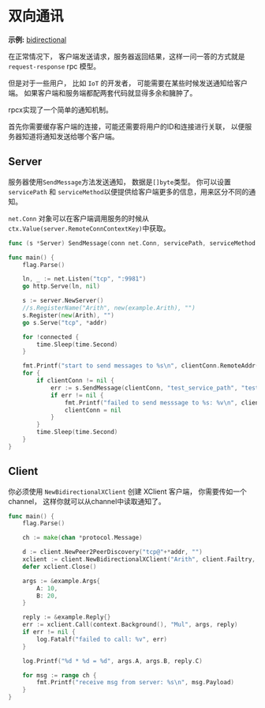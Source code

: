 # 双向通讯

**示例:** [bidirectional](https://github.com/rpcx-ecosystem/rpcx-examples3/tree/master/bidirectional)

在正常情况下， 客户端发送请求，服务器返回结果，这样一问一答的方式就是`request-response` rpc 模型。

但是对于一些用户， 比如 `IoT` 的开发者， 可能需要在某些时候发送通知给客户端。 如果客户端和服务端都配两套代码就显得多余和臃肿了。

rpcx实现了一个简单的通知机制。

首先你需要缓存客户端的连接，可能还需要将用户的ID和连接进行关联， 以便服务器知道将通知发送给哪个客户端。


## Server

服务器使用`SendMessage`方法发送通知， 数据是`[]byte`类型。 你可以设置 `servicePath` 和 `serviceMethod`以便提供给客户端更多的信息，用来区分不同的通知。

 `net.Conn` 对象可以在客户端调用服务的时候从`ctx.Value(server.RemoteConnContextKey)`中获取。

```go
func (s *Server) SendMessage(conn net.Conn, servicePath, serviceMethod string, metadata map[string]string, data []byte) error
```


```go server.go
func main() {
	flag.Parse()

	ln, _ := net.Listen("tcp", ":9981")
	go http.Serve(ln, nil)

	s := server.NewServer()
	//s.RegisterName("Arith", new(example.Arith), "")
	s.Register(new(Arith), "")
	go s.Serve("tcp", *addr)

	for !connected {
		time.Sleep(time.Second)
	}

	fmt.Printf("start to send messages to %s\n", clientConn.RemoteAddr().String())
	for {
		if clientConn != nil {
			err := s.SendMessage(clientConn, "test_service_path", "test_service_method", nil, []byte("abcde"))
			if err != nil {
				fmt.Printf("failed to send messsage to %s: %v\n", clientConn.RemoteAddr().String(), err)
				clientConn = nil
			}
		}
		time.Sleep(time.Second)
	}
}
```

## Client

你必须使用 `NewBidirectionalXClient` 创建 XClient 客户端， 你需要传如一个channel， 这样你就可以从channel中读取通知了。

```go client.go
func main() {
	flag.Parse()

	ch := make(chan *protocol.Message)

	d := client.NewPeer2PeerDiscovery("tcp@"+*addr, "")
	xclient := client.NewBidirectionalXClient("Arith", client.Failtry, client.RandomSelect, d, client.DefaultOption, ch)
	defer xclient.Close()

	args := &example.Args{
		A: 10,
		B: 20,
	}

	reply := &example.Reply{}
	err := xclient.Call(context.Background(), "Mul", args, reply)
	if err != nil {
		log.Fatalf("failed to call: %v", err)
	}

	log.Printf("%d * %d = %d", args.A, args.B, reply.C)

	for msg := range ch {
		fmt.Printf("receive msg from server: %s\n", msg.Payload)
	}
}
```